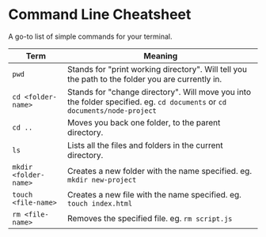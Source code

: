 # Command Line Cheatsheet

A go-to list of simple commands for your terminal.


| Term                  | Meaning |
|-----------------------|----------------------------------|
| `pwd`                 | Stands for "print working directory". Will tell you the path to the folder you are currently in. |
| `cd <folder-name>`    | Stands for "change directory". Will move you into the folder specified. eg. `cd documents` or `cd documents/node-project` |
| `cd ..`               | Moves you back one folder, to the parent directory. |
| `ls`                  | Lists all the files and folders in the current directory. |
| `mkdir <folder-name>` | Creates a new folder with the name specified. eg. `mkdir new-project` |
| `touch <file-name>`   | Creates a new file with the name specified. eg. `touch index.html` |
| `rm <file-name>`      | Removes the specified file. eg. `rm script.js` |
